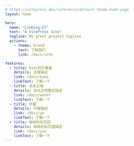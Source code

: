 ```yaml
---
# https://vitepress.dev/reference/default-theme-home-page
layout: home

hero:
  name: "LinKing-ET"
  text: "A VitePress Site"
  tagline: My great project tagline
  actions:
    - theme: brand
      text: 了解我们
      link: /docs/info

features:
  - title: Kimi的万事屋
    details: 主服描述
    link: /docs/kimi
    linkText: 了解一下
  - title: 淡水之域
    details: 淡水之域建议描述
    link: /docs/water
    linkText: 了解一下
  - title: 叶服
    details: 叶服描述
    link: /docs/ye
    linkText: 了解一下
  - title: 呦呦的后花园
    details: 呦呦的后花园描述
    link: /docs/you
    linkText: 了解一下
---
```


